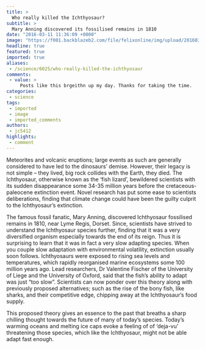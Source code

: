 ```yaml
---
title: >
  Who really killed the Ichthyosaur?
subtitle: >
  Mary Anning discovered its fossilised remains in 1810
date: "2016-03-11 11:36:09 +0000"
image: "https://f001.backblazeb2.com/file/felixonline/img/upload/201603111135-felix-Harpoceras_&_Ichtyosaure_(p).jpg"
headline: true
featured: true
imported: true
aliases:
 - /science/6025/who-really-killed-the-ichthyosaur
comments:
 - value: >
     Posts like this brgeithn up my day. Thanks for taking the time.
categories:
 - science
tags:
 - imported
 - image
 - imported_comments
authors:
 - jc5412
highlights:
 - comment
---
```


Meteorites and volcanic eruptions; large events as such are generally considered to have led to the dinosaurs’ demise. However, their legacy is not simple – they lived, big rock collides with the Earth, they died. The Ichthyosaur, otherwise known as the ‘fish lizard’, bewildered scientists with its sudden disappearance some 34-35 million years before the cretaceous-paleocene extinction event. Novel research has put some ease to scientists deliberations, finding that climate change could have been the guilty culprit to the Ichthyosaur’s extinction.

The famous fossil fanatic, Mary Anning, discovered Ichthyosaur fossilised remains in 1810, near Lyme Regis, Dorset. Since, scientists have strived to understand the Ichthyosaur species further, finding that it was a very diversified organism especially towards the end of its reign. Thus it is surprising to learn that it was in fact a very slow adapting species. When you couple slow adaptation with environmental volatility, extinction usually soon follows. Ichthyosaurs were exposed to rising sea levels and temperatures, which rapidly reorganised marine ecosystems some 100 million years ago. Lead researchers, Dr Valentine Fischer of the University of Liege and the University of Oxford, said that the fish’s ability to adapt was just “too slow”. Scientists can now ponder over this theory along with previously proposed alternatives; such as the rise of the bony fish, like  sharks, and their competitive edge, chipping away at the Ichthyosaur’s food supply.

This proposed theory gives an essence to the past that breaths a sharp chilling thought towards the future of many of today’s species. Today’s warming oceans and melting ice caps evoke a feeling of of ‘deja-vu’ threatening those species, which like the Ichthyosaur, might not be able adapt fast enough.

